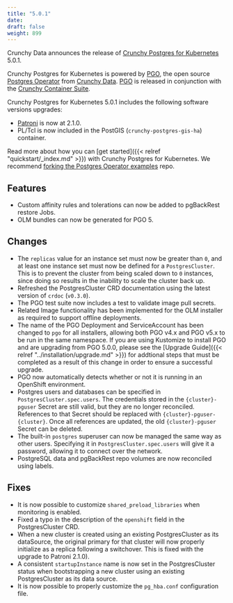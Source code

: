 ```yaml
---
title: "5.0.1"
date:
draft: false
weight: 899
---
```


Crunchy Data announces the release of [Crunchy Postgres for Kubernetes](https://www.crunchydata.com/products/crunchy-postgresql-for-kubernetes/) 5.0.1.

Crunchy Postgres for Kubernetes is powered by [PGO](https://github.com/CrunchyData/postgres-operator), the open source [Postgres Operator](https://github.com/CrunchyData/postgres-operator) from [Crunchy Data](https://www.crunchydata.com). [PGO](https://github.com/CrunchyData/postgres-operator) is released in conjunction with the [Crunchy Container Suite](https://github.com/CrunchyData/container-suite).

Crunchy Postgres for Kubernetes 5.0.1 includes the following software versions upgrades:

- [Patroni](https://patroni.readthedocs.io/) is now at 2.1.0.
- PL/Tcl is now included in the PostGIS (`crunchy-postgres-gis-ha`) container.

Read more about how you can [get started]({{< relref "quickstart/_index.md" >}}) with Crunchy Postgres for Kubernetes. We recommend [forking the Postgres Operator examples](https://github.com/CrunchyData/postgres-operator-examples/fork) repo.

## Features

- Custom affinity rules and tolerations can now be added to pgBackRest restore Jobs.
- OLM bundles can now be generated for PGO 5.

## Changes

- The `replicas` value for an instance set must now be greater than `0`, and at least one instance set must now be defined for a `PostgresCluster`.  This is to prevent the cluster from being scaled down to `0` instances, since doing so results in the inability to scale the cluster back up.
- Refreshed the PostgresCluster CRD documentation using the latest version of `crdoc` (`v0.3.0`).
- The PGO test suite now includes a test to validate image pull secrets.
- Related Image functionality has been implemented for the OLM installer as required to support offline deployments.
- The name of the PGO Deployment and ServiceAccount has been changed to `pgo` for all installers, allowing both PGO v4.x and PGO v5.x to be run in the same namespace.  If you are using Kustomize to install PGO and are upgrading from PGO 5.0.0, please see the [Upgrade Guide]({{< relref "../installation/upgrade.md" >}}) for addtional steps that must be completed as a result of this change in order to ensure a successful upgrade. 
- PGO now automatically detects whether or not it is running in an OpenShift environment.
- Postgres users and databases can be specified in `PostgresCluster.spec.users`. The credentials stored in the `{cluster}-pguser` Secret are still valid, but they are no longer reconciled. References to that Secret should be replaced with `{cluster}-pguser-{cluster}`. Once all references are updated, the old `{cluster}-pguser` Secret can be deleted.
- The built-in `postgres` superuser can now be managed the same way as other users. Specifying it in `PostgresCluster.spec.users` will give it a password, allowing it to connect over the network.
- PostgreSQL data and pgBackRest repo volumes are now reconciled using labels.

## Fixes

- It is now possible to customize `shared_preload_libraries` when monitoring is enabled.
- Fixed a typo in the description of the `openshift` field in the PostgresCluster CRD.
- When a new cluster is created using an existing PostgresCluster as its dataSource, the original primary for that cluster will now properly initialize as a replica following a switchover. This is fixed with the upgrade to Patroni 2.1.0).
- A consistent `startupInstance` name is now set in the PostgresCluster status when bootstrapping a new cluster using an existing PostgresCluster as its data source.
- It is now possible to properly customize the `pg_hba.conf` configuration file.
